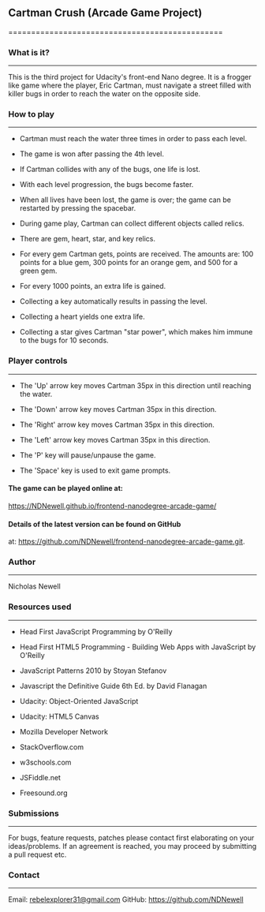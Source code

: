 ##  Cartman Crush (Arcade Game Project)
===============================================


###  What is it?
  -----------

  This is the third project for Udacity's front-end Nano degree. It is a frogger
  like game where the player, Eric Cartman, must navigate a street filled with
  killer bugs in order to reach the water on the opposite side.


###  How to play
  -----------

  * Cartman must reach the water three times in order to pass each level.

  * The game is won after passing the 4th level.

  * If Cartman collides with any of the bugs, one life is lost.

  * With each level progression, the bugs become faster.

  * When all lives have been lost, the game is over; the game can be restarted
    by pressing the spacebar.

  * During game play, Cartman can collect different objects called relics.

  * There are gem, heart, star, and key relics.

  * For every gem Cartman gets, points are received. The amounts are: 100 points
    for a blue gem, 300 points for an orange gem, and 500 for a green gem.

  * For every 1000 points, an extra life is gained.

  * Collecting a key automatically results in passing the level.

  * Collecting a heart yields one extra life.

  * Collecting a star gives Cartman "star power", which makes him immune to
    the bugs for 10 seconds.


###  Player controls
  ---------------

  * The 'Up' arrow key moves Cartman 35px in this direction until reaching the
    water.

  * The 'Down' arrow key moves Cartman 35px in this direction.

  * The 'Right' arrow key moves Cartman 35px in this direction.

  * The 'Left' arrow key moves Cartman 35px in this direction.

  * The 'P' key will pause/unpause the game.

  * The 'Space' key is used to exit game prompts.

  #### The game can be played online at:
  https://NDNewell.github.io/frontend-nanodegree-arcade-game/

  #### Details of the latest version can be found on GitHub
  at: https://github.com/NDNewell/frontend-nanodegree-arcade-game.git.



###  Author
  ------

  Nicholas Newell


###  Resources used
  --------------

  * Head First JavaScript Programming by O'Reilly

  * Head First HTML5 Programming - Building Web Apps with JavaScript by O'Reilly

  * JavaScript Patterns 2010 by Stoyan Stefanov

  * Javascript the Definitive Guide 6th Ed. by David Flanagan

  * Udacity: Object-Oriented JavaScript

  * Udacity: HTML5 Canvas

  * Mozilla Developer Network

  * StackOverflow.com

  * w3schools.com

  * JSFiddle.net

  * Freesound.org


###  Submissions
  -----------

  For bugs, feature requests, patches please contact first elaborating on
  your ideas/problems. If an agreement is reached, you may proceed by submitting
  a pull request etc.


###  Contact
  -------

  Email: rebelexplorer31@gmail.com
  GitHub: https://github.com/NDNewell